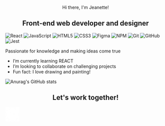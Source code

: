 <p align="center"> Hi there, I'm Jeanette! </p>

<h2 align="center"> Front-end web developer and designer</h2>

![React](https://img.shields.io/badge/react-%2320232a.svg?style=for-the-badge&logo=react&logoColor=%2361DAFB)
![JavaScript](https://img.shields.io/badge/javascript-%23323330.svg?style=for-the-badge&logo=javascript&logoColor=%23F7DF1E)
![HTML5](https://img.shields.io/badge/html5-%23E34F26.svg?style=for-the-badge&logo=html5&logoColor=white)
![CSS3](https://img.shields.io/badge/css3-%231572B6.svg?style=for-the-badge&logo=css3&logoColor=white)
![Figma](https://img.shields.io/badge/figma-%23F24E1E.svg?style=for-the-badge&logo=figma&logoColor=white)
![NPM](https://img.shields.io/badge/NPM-%23000000.svg?style=for-the-badge&logo=npm&logoColor=white)
![Git](https://img.shields.io/badge/git-%23F05033.svg?style=for-the-badge&logo=git&logoColor=white)
![GitHub](https://img.shields.io/badge/github-%23121011.svg?style=for-the-badge&logo=github&logoColor=white)
![Jest](https://img.shields.io/badge/Jest-323330?style=for-the-badge&logo=Jest&logoColor=white)

<p> Passionate for knowledge and making ideas come true </p>

- I’m currently learning REACT
- I’m looking to collaborate on challenging projects
- Fun fact: I love drawing and painting!

![Anurag's GitHub stats](https://github-readme-stats.vercel.app/api?username=Jean-LC&show_icons=true&theme=radical)

<h2 align="center">Let's work together!</h2>
<a href="https://www.linkedin.com/in/jeanette-lc/?locale=en_US"><img src=./img/linkedin-white.png width=45px> </a>
